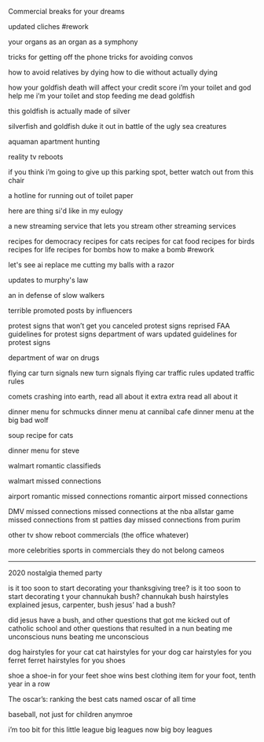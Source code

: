 Commercial breaks for your dreams

updated cliches #rework 

your organs as an organ
as a symphony

tricks for getting off the phone 
tricks for avoiding convos

how to avoid relatives by dying
how to die without actually dying

how your goldfish death will affect your credit score 
i’m your toilet and god help me
i’m your toilet and stop feeding me dead goldfish 

this goldfish is actually made of silver

silverfish and goldfish duke it out in battle of the ugly sea creatures 

aquaman apartment hunting 

reality tv reboots 

if you think i’m going to give up this parking spot, better watch out from this chair 

a hotline for running out of toilet paper

here are thing si'd like in my eulogy

a new streaming service that lets you stream other streaming services

recipes for democracy
recipes for cats
recipes for cat food
recipes for birds
recipes for life 
recipes for bombs
how to make a bomb #rework 

let's see ai replace me cutting my balls with a razor

updates to murphy's law

an in defense of slow walkers 

terrible promoted posts by influencers

protest signs that won’t get you canceled 
protest signs reprised 
FAA guidelines for protest signs
department of wars updated guidelines for protest signs 

department of war on drugs 

flying car turn signals
new turn signals 
flying car traffic rules 
updated traffic rules 

comets crashing into earth, read all about it
extra extra read all about it

dinner menu for schmucks
dinner menu at cannibal cafe
dinner menu at the big bad wolf

soup recipe for cats

dinner menu for steve

walmart romantic classifieds

walmart missed connections

airport romantic missed connections
romantic airport missed connections

DMV missed connections
missed connections at the nba allstar game
missed connections from st patties day
missed connections from purim

other tv show reboot commercials (the office whatever)

more celebrities sports in commercials they do not belong 
cameos 

--- 
2020 nostalgia themed party 

is it too soon to start decorating your thanksgiving tree? 
is it too soon to start decorating t your channukah bush?
channukah bush hairstyles explained 
jesus, carpenter, bush
jesus’ had a bush?

did jesus have a bush, and other questions that got me kicked out of catholic school
and other questions that resulted in a nun beating me unconscious 
nuns beating me unconscious 

dog hairstyles for your cat 
cat hairstyles for your dog 
car hairstyles for you ferret 
ferret hairstyles for you shoes 

shoe a shoe-in for your feet
shoe wins best clothing item for your foot, tenth year in a  row

The oscar’s: ranking the best cats named oscar of all time 

baseball, not just for children anymroe 

i’m too bit for this little league 
big leagues now big boy leagues 


